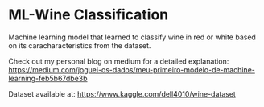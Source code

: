 # ML-Wine Classification
Machine learning model that learned to classify wine in red or white based on its caracharacteristics from the dataset.

Check out my personal blog on medium for a detailed explanation: https://medium.com/joguei-os-dados/meu-primeiro-modelo-de-machine-learning-feb5b67dbe3b

Dataset available at: https://www.kaggle.com/dell4010/wine-dataset 
